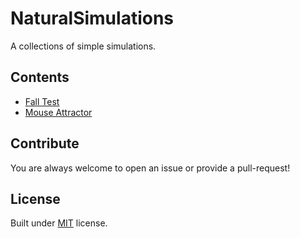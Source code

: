 # NaturalSimulations
A collections of simple simulations.

## Contents
- [Fall Test](https://aravindvasudev.github.io/NaturalSimulations/fall-test/)
- [Mouse Attractor](https://aravindvasudev.github.io/NaturalSimulations/mouse-attractor/)

## Contribute
You are always welcome to open an issue or provide a pull-request!

## License
Built under [MIT](./LICENSE) license.
